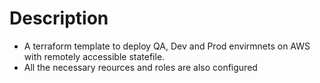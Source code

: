 # Description  
* A terraform template to deploy QA, Dev and Prod envirmnets on AWS with remotely accessible statefile.
* All the necessary reources and roles are also configured

